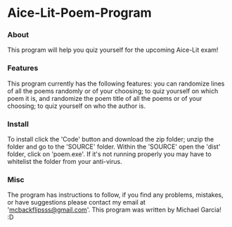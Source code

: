 # Aice-Lit-Poem-Program
### About
This program will help you quiz yourself for the upcoming Aice-Lit exam!

### Features
This program currently has the following features: you can randomize lines of all the poems randomly or of your choosing; to quiz yourself on which poem it is, and randomize the poem title of all the poems or of your choosing; to quiz yourself on who the author is.

### Install
To install click the 'Code' button and download the zip folder; unzip the folder and go to the 'SOURCE' folder. Within the 'SOURCE' open the 'dist' folder, click on 'poem.exe'. If it's not running properly you may have to whitelist the folder from your anti-virus.

### Misc
The program has instructions to follow, if you find any problems, mistakes, or have suggestions please contact my email at 'mcbackflipsss@gmail.com'. This program was written by Michael Garcia! :D
